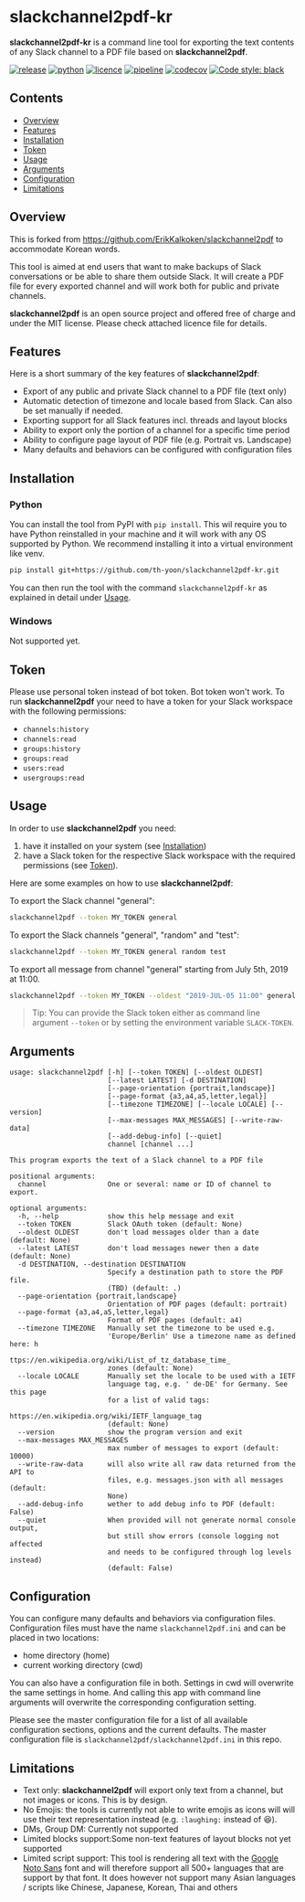 # slackchannel2pdf-kr

**slackchannel2pdf-kr** is a command line tool for exporting the text contents of any Slack channel to a PDF file based on **slackchannel2pdf**.

[![release](https://img.shields.io/pypi/v/slackchannel2pdf?label=release)](https://pypi.org/project/slackchannel2pdf/) [![python](https://img.shields.io/pypi/pyversions/slackchannel2pdf)](https://pypi.org/project/slackchannel2pdf/) [![licence](https://img.shields.io/github/license/ErikKalkoken/slackchannel2pdf)](https://github.com/ErikKalkoken/slackchannel2pdf/blob/master/LICENSE) [![pipeline](https://api.travis-ci.org/ErikKalkoken/slackchannel2pdf.svg?branch=master)](https://travis-ci.com/github/ErikKalkoken/slackchannel2pdf) [![codecov](https://codecov.io/gh/ErikKalkoken/slackchannel2pdf/branch/master/graph/badge.svg?token=omhTxW8ALq)](https://codecov.io/gh/ErikKalkoken/slackchannel2pdf) [![Code style: black](https://img.shields.io/badge/code%20style-black-000000.svg)](https://github.com/psf/black)

## Contents

- [Overview](#overview)
- [Features](#features)
- [Installation](#installation)
- [Token](#token)
- [Usage](#usage)
- [Arguments](#arguments)
- [Configuration](#configuration)
- [Limitations](#limitations)

## Overview

This is forked from https://github.com/ErikKalkoken/slackchannel2pdf to accommodate Korean words.

This tool is aimed at end users that want to make backups of Slack conversations or be able to share them outside Slack. It will create a PDF file for every exported channel and will work both for public and private channels.

**slackchannel2pdf** is an open source project and offered free of charge and under the MIT license. Please check attached licence file for details.

## Features

Here is a short summary of the key features of **slackchannel2pdf**:

- Export of any public and private Slack channel to a PDF file (text only)
- Automatic detection of timezone and locale based from Slack. Can also be set manually if needed.
- Exporting support for all Slack features incl. threads and layout blocks
- Ability to export only the portion of a channel for a specific time period
- Ability to configure page layout of PDF file (e.g. Portrait vs. Landscape)
- Many defaults and behaviors can be configured with configuration files

## Installation

### Python

You can install the tool from PyPI with `pip install`. This wil require you to have Python reinstalled in your machine and it will work with any OS supported by Python. We recommend installing it into a virtual environment like venv.

```bash
pip install git+https://github.com/th-yoon/slackchannel2pdf-kr.git
```

You can then run the tool with the command `slackchannel2pdf-kr` as explained in detail under [Usage](#usage).

### Windows

Not supported yet.

## Token

Please use personal token instead of bot token. 
Bot token won't work.
To run **slackchannel2pdf** your need to have a token for your Slack workspace with the following permissions:

- `channels:history`
- `channels:read`
- `groups:history`
- `groups:read`
- `users:read`
- `usergroups:read`

## Usage

In order to use **slackchannel2pdf** you need:

1. have it installed on your system (see [Installation](#installation))
2. have a Slack token for the respective Slack workspace with the required permissions (see [Token](#token)).

Here are some examples on how to use **slackchannel2pdf**:

To export the Slack channel "general":

```bash
slackchannel2pdf --token MY_TOKEN general
```

To export the Slack channels "general", "random" and "test":

```bash
slackchannel2pdf --token MY_TOKEN general random test
```

To export all message from channel "general" starting from July 5th, 2019 at 11:00.

```bash
slackchannel2pdf --token MY_TOKEN --oldest "2019-JUL-05 11:00" general
```

> Tip: You can provide the Slack token either as command line argument `--token` or by setting the environment variable `SLACK-TOKEN`.

## Arguments

```text
usage: slackchannel2pdf [-h] [--token TOKEN] [--oldest OLDEST]
                        [--latest LATEST] [-d DESTINATION]
                        [--page-orientation {portrait,landscape}]
                        [--page-format {a3,a4,a5,letter,legal}]
                        [--timezone TIMEZONE] [--locale LOCALE] [--version]
                        [--max-messages MAX_MESSAGES] [--write-raw-data]
                        [--add-debug-info] [--quiet]
                        channel [channel ...]

This program exports the text of a Slack channel to a PDF file

positional arguments:
  channel               One or several: name or ID of channel to export.

optional arguments:
  -h, --help            show this help message and exit
  --token TOKEN         Slack OAuth token (default: None)
  --oldest OLDEST       don't load messages older than a date (default: None)
  --latest LATEST       don't load messages newer then a date (default: None)
  -d DESTINATION, --destination DESTINATION
                        Specify a destination path to store the PDF file.
                        (TBD) (default: .)
  --page-orientation {portrait,landscape}
                        Orientation of PDF pages (default: portrait)
  --page-format {a3,a4,a5,letter,legal}
                        Format of PDF pages (default: a4)
  --timezone TIMEZONE   Manually set the timezone to be used e.g.
                        'Europe/Berlin' Use a timezone name as defined here: h
                        ttps://en.wikipedia.org/wiki/List_of_tz_database_time_
                        zones (default: None)
  --locale LOCALE       Manually set the locale to be used with a IETF
                        language tag, e.g. ' de-DE' for Germany. See this page
                        for a list of valid tags:
                        https://en.wikipedia.org/wiki/IETF_language_tag
                        (default: None)
  --version             show the program version and exit
  --max-messages MAX_MESSAGES
                        max number of messages to export (default: 10000)
  --write-raw-data      will also write all raw data returned from the API to
                        files, e.g. messages.json with all messages (default:
                        None)
  --add-debug-info      wether to add debug info to PDF (default: False)
  --quiet               When provided will not generate normal console output,
                        but still show errors (console logging not affected
                        and needs to be configured through log levels instead)
                        (default: False)
```

## Configuration

You can configure many defaults and behaviors via configuration files. Configuration files must have the name `slackchannel2pdf.ini` and can be placed in two locations:

- home directory (home)
- current working directory (cwd)

You can also have a configuration file in both. Settings in cwd will overwrite the same settings in home. And calling this app with command line arguments will overwrite the corresponding configuration setting.

Please see the master configuration file for a list of all available configuration sections, options and the current defaults. The master configuration file is `slackchannel2pdf/slackchannel2pdf.ini` in this repo.

## Limitations

- Text only: **slackchannel2pdf** will export only text from a channel, but not images or icons. This is by design.
- No Emojis: the tools is currently not able to write emojis as icons will will use their text representation instead (e.g. `:laughing:` instead of :laughing:).
- DMs, Group DM: Currently not supported
- Limited blocks support:Some non-text features of layout blocks not yet supported
- Limited script support: This tool is rendering all text with the [Google Noto Sans](https://www.google.com/get/noto/#sans-lgc) font and will therefore support all 500+ languages that are support by that font. It does however not support many Asian languages / scripts like Chinese, Japanese, Korean, Thai and others

